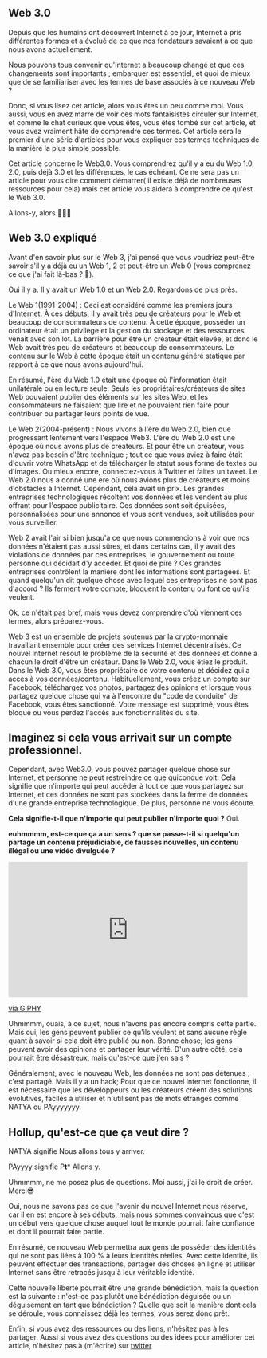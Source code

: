 ## Web 3.0

Depuis que les humains ont découvert Internet à ce jour, Internet a pris différentes formes et a évolué de ce que nos fondateurs savaient à ce que nous avons actuellement.

Nous pouvons tous convenir qu'Internet a beaucoup changé et que ces changements sont importants ; embarquer est essentiel, et quoi de mieux que de se familiariser avec les termes de base associés à ce nouveau Web ?

Donc, si vous lisez cet article, alors vous êtes un peu comme moi. Vous aussi, vous en avez marre de voir ces mots fantaisistes circuler sur Internet, et comme le chat curieux que vous êtes, vous êtes tombé sur cet article, et vous avez vraiment hâte de comprendre ces termes. Cet article sera le premier d'une série d'articles pour vous expliquer ces termes techniques de la manière la plus simple possible.

Cet article concerne le Web3.0. Vous comprendrez qu'il y a eu du Web 1.0, 2.0, puis déjà 3.0 et les différences, le cas échéant. Ce ne sera pas un article pour vous dire comment démarrer( il existe déjà de nombreuses ressources pour cela) mais cet article vous aidera à comprendre ce qu'est le Web 3.0.

Allons-y, alors.🚀🚀🚀

## Web 3.0 expliqué

Avant d'en savoir plus sur le Web 3, j'ai pensé que vous voudriez peut-être savoir s'il y a déjà eu un Web 1, 2 et peut-être un Web 0 (vous comprenez ce que j'ai fait là-bas ? 🤪).

Oui il y a. Il y avait un Web 1.0 et un Web 2.0. Regardons de plus près.

Le Web 1(1991-2004) : Ceci est considéré comme les premiers jours d'Internet. À ces débuts, il y avait très peu de créateurs pour le Web et beaucoup de consommateurs de contenu. À cette époque, posséder un ordinateur était un privilège et la gestion du stockage et des ressources venait avec son lot. La barrière pour être un créateur était élevée, et donc le Web avait très peu de créateurs et beaucoup de consommateurs.
Le contenu sur le Web à cette époque était un contenu généré statique par rapport à ce que nous avons aujourd'hui.

En résumé, l'ère du Web 1.0 était une époque où l'information était unilatérale ou en lecture seule. Seuls les propriétaires/créateurs de sites Web pouvaient publier des éléments sur les sites Web, et les consommateurs ne faisaient que lire et ne pouvaient rien faire pour contribuer ou partager leurs points de vue.

Le Web 2(2004-présent) : Nous vivons à l'ère du Web 2.0, bien que progressant lentement vers l'espace Web3. L'ère du Web 2.0 est une époque où nous avons plus de créateurs. Et pour être un créateur, vous n'avez pas besoin d'être technique ; tout ce que vous aviez à faire était d'ouvrir votre WhatsApp et de télécharger le statut sous forme de textes ou d'images. Ou mieux encore, connectez-vous à Twitter et faites un tweet.
Le Web 2.0 nous a donné une ère où nous avions plus de créateurs et moins d'obstacles à Internet. Cependant, cela avait un prix. Les grandes entreprises technologiques récoltent vos données et les vendent au plus offrant pour l'espace publicitaire. Ces données sont soit épuisées, personnalisées pour une annonce et vous sont vendues, soit utilisées pour vous surveiller.

Web 2 avait l'air si bien jusqu'à ce que nous commencions à voir que nos données n'étaient pas aussi sûres, et dans certains cas, il y avait des violations de données par ces entreprises, le gouvernement ou toute personne qui décidait d'y accéder. Et quoi de pire ? Ces grandes entreprises contrôlent la manière dont les informations sont partagées. Et quand quelqu'un dit quelque chose avec lequel ces entreprises ne sont pas d'accord ? Ils ferment votre compte, bloquent le contenu ou font ce qu'ils veulent.

Ok, ce n'était pas bref, mais vous devez comprendre d'où viennent ces termes, alors préparez-vous.

Web 3 est un ensemble de projets soutenus par la crypto-monnaie travaillant ensemble pour créer des services Internet décentralisés. Ce nouvel Internet résout le problème de la sécurité et des données et donne à chacun le droit d'être un créateur.
Dans le Web 2.0, vous étiez le produit. Dans le Web 3.0, vous êtes propriétaire de votre contenu et décidez qui a accès à vos données/contenu. Habituellement, vous créez un compte sur Facebook, téléchargez vos photos, partagez des opinions et lorsque vous partagez quelque chose qui va à l'encontre du "code de conduite" de Facebook, vous êtes sanctionné. Votre message est supprimé, vous êtes bloqué ou vous perdez l'accès aux fonctionnalités du site.

## Imaginez si cela vous arrivait sur un compte professionnel.

Cependant, avec Web3.0, vous pouvez partager quelque chose sur Internet, et personne ne peut restreindre ce que quiconque voit. Cela signifie que n'importe qui peut accéder à tout ce que vous partagez sur Internet, et ces données ne sont pas stockées dans la ferme de données d'une grande entreprise technologique. De plus, personne ne vous écoute.

**Cela signifie-t-il que n'importe qui peut publier n'importe quoi ?**
Oui.

**euhmmmm, est-ce que ça a un sens ? que se passe-t-il si quelqu'un partage un contenu préjudiciable, de fausses nouvelles, un contenu illégal ou une vidéo divulguée ?**


<iframe src="https://giphy.com/embed/tpdG5dt17HaO4" width="480" height="271" frameBorder="0" class="giphy-embed" allowFullScreen></iframe><p><a href="https://giphy.com/gifs/reaction-eat-tpdG5dt17HaO4">via GIPHY</a></p>


Uhmmmm, ouais, à ce sujet, nous n'avons pas encore compris cette partie. Mais oui, les gens peuvent publier ce qu'ils veulent et sans aucune règle quant à savoir si cela doit être publié ou non. Bonne chose; les gens peuvent avoir des opinions et partager leur vérité. D'un autre côté, cela pourrait être désastreux, mais qu'est-ce que j'en sais ?

Généralement, avec le nouveau Web, les données ne sont pas détenues ; c'est partagé. Mais il y a un hack; Pour que ce nouvel Internet fonctionne, il est nécessaire que les développeurs ou les créateurs créent des solutions évolutives, faciles à utiliser et n'utilisent pas de mots étranges comme NATYA ou PAyyyyyyy.

## Hollup, qu'est-ce que ça veut dire ?

NATYA signifie Nous allons tous y arriver.

PAyyyy signifie P**t*** Allons y.

Uhmmmm, ne me posez plus de questions. Moi aussi, j'ai le droit de créer. Merci😎

Oui, nous ne savons pas ce que l'avenir du nouvel Internet nous réserve, car il en est encore à ses débuts, mais nous sommes convaincus que c'est un début vers quelque chose auquel tout le monde pourrait faire confiance et dont il pourrait faire partie.

En résumé, ce nouveau Web permettra aux gens de posséder des identités qui ne sont pas liées à 100 % à leurs identités réelles. Avec cette identité, ils peuvent effectuer des transactions, partager des choses en ligne et utiliser Internet sans être retracés jusqu'à leur véritable identité.

Cette nouvelle liberté pourrait être une grande bénédiction, mais la question est la suivante : n'est-ce pas plutôt une bénédiction déguisée ou un déguisement en tant que bénédiction ? Quelle que soit la manière dont cela se déroule, vous connaissez déjà les termes, vous serez donc prêt.

Enfin, si vous avez des ressources ou des liens, n'hésitez pas à les partager. Aussi si vous avez des questions ou des idées pour améliorer cet article, n'hésitez pas à (m'écrire) sur [twitter](https://twitter.com/AdechinaAlao)